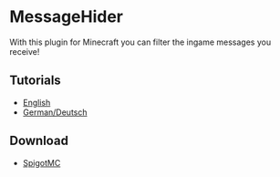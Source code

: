 # MessageHider

With this plugin for Minecraft you can filter the ingame messages you receive!

## Tutorials

- [English](ENGLISH.md)
- [German/Deutsch](GERMAN.md)

## Download

- [SpigotMC](https://www.spigotmc.org/resources/messagehider.91661/)

